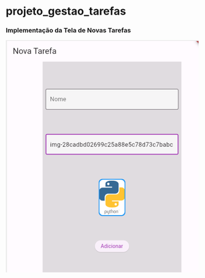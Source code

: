 # projeto_gestao_tarefas
### Implementação da Tela de Novas Tarefas
![Texto Alternativo](img/tarefas.png)

